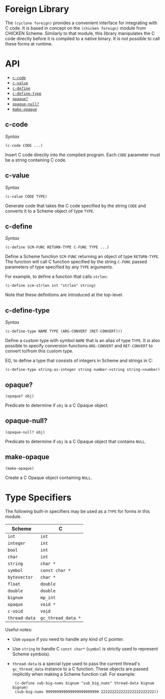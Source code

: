 # Foreign Library

The `(cyclone foreign)` provides a convenient interface for integrating with C code. It is based in concept on the `(chicken foreign)` module from CHICKEN Scheme. Similarly to that module, this library manipulates the C code directly before it is compiled to a native binary. It is not possible to call these forms at runtime.

# API

- [`c-code`](#c-code)
- [`c-value`](#c-value)
- [`c-define`](#c-define)
- [`c-define-type`](#c-define-type)
- [`opaque?`](#opaque?)
- [`opaque-null?`](#opaque-null?)
- [`make-opaque`](#make-opaque)

## c-code

*Syntax*

    (c-code CODE ...)

Insert C code directly into the compiled program. Each `CODE` parameter must be a string containing C code.

## c-value

*Syntax*

    (c-value CODE TYPE)

Generate code that takes the C code specified by the string `CODE` and converts it to a Scheme object of type `TYPE`.

## c-define

*Syntax*

    (c-define SCM-FUNC RETURN-TYPE C-FUNC TYPE ...)

Define a Scheme function `SCM-FUNC` returning an object of type `RETURN-TYPE`. The function will call C function specified by the string `C-FUNC` passed parameters of type specified by any `TYPE` arguments.

For example, to define a function that calls `strlen`:

    (c-define scm-strlen int "strlen" string)

Note that these definitions are introduced at the top-level.

## c-define-type

*Syntax*

    (c-define-type NAME TYPE (ARG-CONVERT (RET-CONVERT)))

Define a custom type with symbol `NAME` that is an alias of type `TYPE`. It is also possible to specify conversion functions `ARG-CONVERT` and `RET-CONVERT` to convert to/from this custom type.

EG, to define a type that consists of integers in Scheme and strings in C: 

    (c-define-type string-as-integer string number->string string->number)

## opaque?

    (opaque? obj)

Predicate to determine if `obj` is a C Opaque object.

## opaque-null?

    (opaque-null? obj)

Predicate to determine if `obj` is a C Opaque object that contains `NULL`.

## make-opaque

    (make-opaque)

Create a C Opaque object containing `NULL`.

# Type Specifiers

The following built-in specifiers may be used as a `TYPE` for forms in this module. 

Scheme | C
------ | -
`int` | `int`
`integer` | `int`
`bool` | `int`
`char` | `int`
`string` | `char *`
`symbol` | `const char *`
`bytevector` | `char *`
`float` | `double`
`double` | `double`
`bignum` | `mp_int`
`opaque` | `void *`
`c-void` | `void`
`thread-data` | `gc_thread_data *`

Useful notes:
- Use `opaque` if you need to handle any kind of C pointer.
- Use `string` to handle C `const char*` (`symbol` is strictly used to represent Scheme symbols).
- `thread-data` is a special type used to pass the current thread's `gc_thread_data` instance to a C function. These objects are passed implicitly when making a Scheme function call. For example:

       (c-define sub-big-nums bignum "sub_big_nums" thread-data bignum bignum)
       (sub-big-nums 999999999999999999999999 222222222222222222222222))

